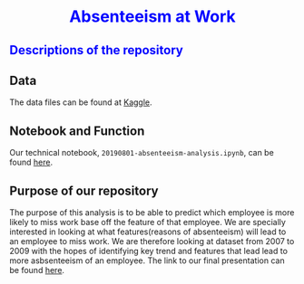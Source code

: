 
<h1 style="color:blue;"><center> Absenteeism at Work</center>

  </h1>

<h2 style="color:blue;"> Descriptions of the repository</h2>



## Data
The data files can be found at [Kaggle](https://www.kaggle.com/chetnasureka/absenteeismatwork).



## Notebook and Function
Our technical notebook, `20190801-absenteeism-analysis.ipynb`, can be found [here](https://nbviewer.jupyter.org/github/yontartu/absenteeism/blob/master/notebooks/02_analysis/20190801-absenteeism-analysis.ipynb).

## Purpose of our repository
The purpose of this analysis is to be able to predict which employee is more likely to miss work base off the feature of that employee. We are specially interested in looking at what features(reasons of absenteeism) will lead to an employee to miss work. We are therefore looking at dataset from 2007 to 2009  with the hopes of identifying key trend and features that lead lead to more asbsenteeism of an employee. The link to our final presentation can be found [here](https://prezi.com/view/deejdJk7WvuyyC2gVlVp/).
